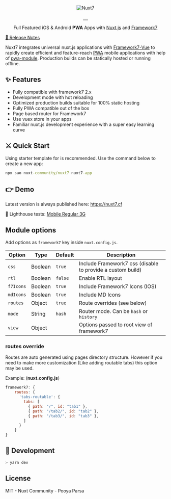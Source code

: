 <p align="center">
    <img src="https://github.com/pi0/nuxt7/raw/master/.assets/nuxt7.png" alt="Nuxt7">
</p>

<p align="center">
<a href="https://david-dm.org/pi0/nuxt7">
    <img alt="" src="https://david-dm.org/pi0/nuxt7/status.svg?style=flat-square">
</a>
<a href="https://npmjs.com/package/nuxt7">
    <img alt="" src="https://img.shields.io/npm/v/nuxt7/latest.svg?style=flat-square">
</a>
<a href="https://npmjs.com/package/nuxt7">
    <img alt="" src="https://img.shields.io/npm/dt/nuxt7.svg?style=flat-square">
</a>
<a href="https://circleci.com/gh/pi0/nuxt7">
    <img alt="" src="https://img.shields.io/circleci/project/github/pi0/nuxt7/master.svg?style=flat-square">
</a>
<a href="https://standardjs.com">
    <img alt="" src="https://img.shields.io/badge/code_style-standard-brightgreen.svg?style=flat-square">
</a>
</p>

<p align="center">
Full Featured iOS & Android <strong>PWA</strong> Apps with <a href="https://nuxtjs.org">Nuxt.js</a> and <a href="https://framework7.io">Framework7</a>
<br>
</p>

<a href="./CHANGELOG.md">📖 Release Notes</a>

Nuxt7 integrates universal nuxt.js applications with [Framework7](https://framework7.io/)[-Vue](https://framework7.io/vue)
to rapidly create efficient and feature-reach [PWA](https://developers.google.com/web/progressive-web-apps) mobile applications with help of [pwa-module](https://github.com/nuxt-community/pwa-module). Production builds can be statically hosted or running offline.

## ✨ Features

- Fully compatible with framework7 2.x
- Development mode with hot reloading
- Optimized production builds suitable for 100% static hosting
- Fully PWA compatible out of the box
- Page based router for Framework7
- Use vuex store in your apps
- Familiar nuxt.js development experience with a super easy learning curve

## ⚔️ Quick Start

Using starter template for is recommended. Use the command below to create a new app:

```cmd
npx sao nuxt-community/nuxt7 nuxt7-app
```

## 👉 Demo
Latest version is always published here: https://nuxt7.cf

🔦 Lighthouse tests: [Mobile Regular 3G](https://www.webpagetest.org/result/171108_XA_8a8f20e7c71b24cb17e3c269cb5d8a5c)

## Module options

Add options as `framework7` key inside `nuxt.config.js`.

Option          | Type         | Default   |  Description
----------------|--------------|-----------|--------------------------------------------------------------
`css`           | Boolean      | `true`    | Include Framework7 css (disable to provide a custom build)
`rtl`           | Boolean      | `false`   | Enable RTL layout
`f7Icons`       | Boolean      | `true`    | Include Framework7 Icons (IOS)
`mdIcons`       | Boolean      | `true`    | Include MD Icons
`routes`        | Object       | `true`    | Route overrides (see below)
`mode`          | String       | `hash`    | Router mode. Can be `hash` or `history`
`view`          | Object       | <!-- -->  | Options passed to root view of framework7

### routes override
Routes are auto generated using pages directory structure.
However if you need to make more customization (Like adding routable tabs) this option may be used.

Example: (**nuxt.config.js**)

```js
framework7: {
    routes: {
      'tabs-routable': {
        tabs: [
          { path: "/", id: "tab1" },
          { path: "/tab2/", id: "tab2" },
          { path: "/tab3/", id: "tab3" },
        ]
      }
    }
}
```

## 🍳 Development

```bash
> yarn dev
```

## License

MIT - Nuxt Community - Pooya Parsa

